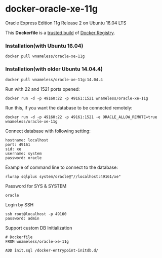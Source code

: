 docker-oracle-xe-11g
============================

Oracle Express Edition 11g Release 2 on Ubuntu 16.04 LTS

This **Dockerfile** is a [trusted build](https://registry.hub.docker.com/u/wnameless/oracle-xe-11g/) of [Docker Registry](https://registry.hub.docker.com/).

### Installation(with Ubuntu 16.04)
```
docker pull wnameless/oracle-xe-11g
```

### Installation(with older Ubuntu 14.04.4)
```
docker pull wnameless/oracle-xe-11g:14.04.4
```

Run with 22 and 1521 ports opened:
```
docker run -d -p 49160:22 -p 49161:1521 wnameless/oracle-xe-11g
```

Run this, if you want the database to be connected remotely:
```
docker run -d -p 49160:22 -p 49161:1521 -e ORACLE_ALLOW_REMOTE=true wnameless/oracle-xe-11g
```

Connect database with following setting:
```
hostname: localhost
port: 49161
sid: xe
username: system
password: oracle
```

Example of command line to connect to the database:

```
rlwrap sqlplus system/oracle@"//localhost:49161/xe"
```

Password for SYS & SYSTEM
```
oracle
```

Login by SSH
```
ssh root@localhost -p 49160
password: admin
```

Support custom DB Initialization
```
# Dockerfile
FROM wnameless/oracle-xe-11g

ADD init.sql /docker-entrypoint-initdb.d/
```
